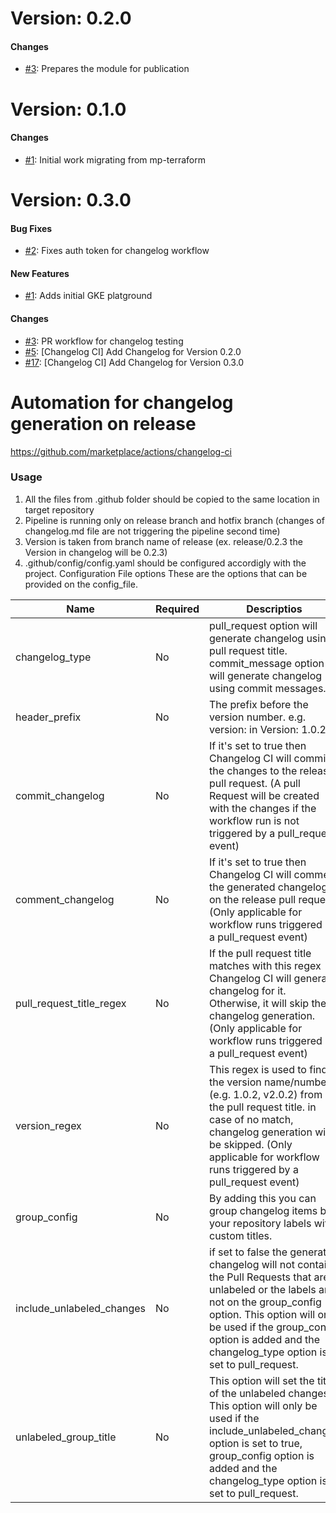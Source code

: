 # Version: 0.2.0


#### Changes

* [#3](https://github.com/jivygroup/terraform-aws-vpc-peering/pull/3): Prepares the module for publication


# Version: 0.1.0


#### Changes

* [#1](https://github.com/jivygroup/terraform-aws-vpc-peering/pull/1): Initial work migrating from mp-terraform


# Version: 0.3.0

#### Bug Fixes

- [#2](https://github.com/jivygroup/om2-terraform-gke/pull/2): Fixes auth token for changelog workflow

#### New Features

- [#1](https://github.com/jivygroup/om2-terraform-gke/pull/1): Adds initial GKE platground

#### Changes

- [#3](https://github.com/jivygroup/om2-terraform-gke/pull/3): PR workflow for changelog testing
- [#5](https://github.com/jivygroup/om2-terraform-gke/pull/5): [Changelog CI] Add Changelog for Version 0.2.0
- [#17](https://github.com/jivygroup/om2-terraform-gke/pull/17): [Changelog CI] Add Changelog for Version 0.3.0

# Automation for changelog generation on release

https://github.com/marketplace/actions/changelog-ci

### Usage

1. All the files from .github folder should be copied to the same location in target repository
2. Pipeline is running only on release branch and hotfix branch (changes of changelog.md file are not triggering the pipeline second time)
3. Version is taken from branch name of release (ex. release/0.2.3 the Version in changelog will be 0.2.3)
4. .github/config/config.yaml should be configured accordigly with the project.
   Configuration File options
   These are the options that can be provided on the config_file.

| Name                      | Required | Descriptios                                                                                                                                                                                                                                                             | Default       | Options                        |
| ------------------------- | -------- | ----------------------------------------------------------------------------------------------------------------------------------------------------------------------------------------------------------------------------------------------------------------------- | ------------- | ------------------------------ |
| changelog_type            | No       | pull_request option will generate changelog using pull request title. commit_message option will generate changelog using commit messages.                                                                                                                              | pull_request  | pull_request or commit_message |
| header_prefix             | No       | The prefix before the version number. e.g. version: in Version: 1.0.2                                                                                                                                                                                                   | Version:      |                                |
| commit_changelog          | No       | If it's set to true then Changelog CI will commit the changes to the release pull request. (A pull Request will be created with the changes if the workflow run is not triggered by a pull_request event)                                                               | true          | true or false                  |
| comment_changelog         | No       | If it's set to true then Changelog CI will comment the generated changelog on the release pull request. (Only applicable for workflow runs triggered by a pull_request event)                                                                                           | false         | true or false                  |
| pull_request_title_regex  | No       | If the pull request title matches with this regex Changelog CI will generate changelog for it. Otherwise, it will skip the changelog generation. (Only applicable for workflow runs triggered by a pull_request event)                                                  | ^(?i:release) |                                |
| version_regex             | No       | This regex is used to find the version name/number (e.g. 1.0.2, v2.0.2) from the pull request title. in case of no match, changelog generation will be skipped. (Only applicable for workflow runs triggered by a pull_request event)                                   | SemVer        |                                |
| group_config              | No       | By adding this you can group changelog items by your repository labels with custom titles.                                                                                                                                                                              | null          |                                |
| include_unlabeled_changes | No       | if set to false the generated changelog will not contain the Pull Requests that are unlabeled or the labels are not on the group_config option. This option will only be used if the group_config option is added and the changelog_type option is set to pull_request. | true          | true or false                  |
| unlabeled_group_title     | No       | This option will set the title of the unlabeled changes. This option will only be used if the include_unlabeled_changes option is set to true, group_config option is added and the changelog_type option is set to pull_request.                                       | Other Changes |                                |
